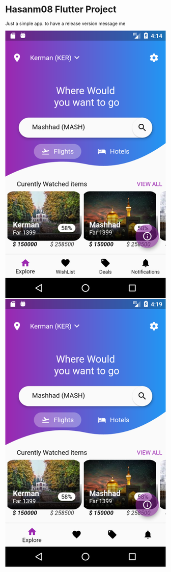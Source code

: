# Hasanm08 Flutter Project

Just a simple app. to have a release version message me

![Screenshot](Screenshot.png)![Screenshot](Screenshot2.png)
